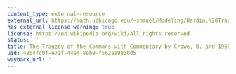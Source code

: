 ```yaml
---
content_type: external-resource
external_url: https://math.uchicago.edu/~shmuel/Modeling/Hardin,%20Tragedy%20of%20the%20Commons.pdf
has_external_license_warning: true
license: https://en.wikipedia.org/wiki/All_rights_reserved
status: ''
title: The Tragedy of the Commons with Commentary by Crowe, B. and 1969
uid: 4854fc0f-e71f-44e4-8eb9-f562aa9830d5
wayback_url: ''
---
```

